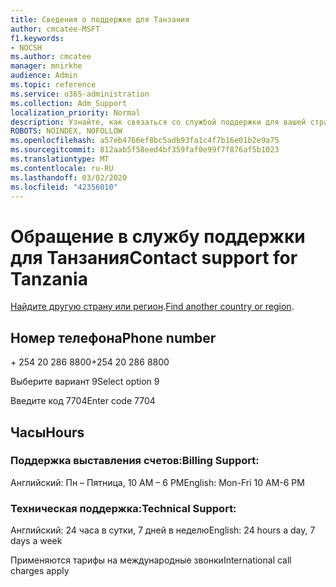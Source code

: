 ```yaml
---
title: Сведения о поддержке для Танзания
author: cmcatee-MSFT
f1.keywords:
- NOCSH
ms.author: cmcatee
manager: mnirkhe
audience: Admin
ms.topic: reference
ms.service: o365-administration
ms.collection: Adm_Support
localization_priority: Normal
description: Узнайте, как связаться со службой поддержки для вашей страны или региона.
ROBOTS: NOINDEX, NOFOLLOW
ms.openlocfilehash: a57eb4766ef8bc5adb93fa1c4f7b16e01b2e9a75
ms.sourcegitcommit: 812aab5f58eed4bf359faf0e99f7f876af5b1023
ms.translationtype: MT
ms.contentlocale: ru-RU
ms.lasthandoff: 03/02/2020
ms.locfileid: "42356010"
---
```

# <a name="contact-support-for-tanzania"></a><span data-ttu-id="1aa6c-103">Обращение в службу поддержки для Танзания</span><span class="sxs-lookup"><span data-stu-id="1aa6c-103">Contact support for Tanzania</span></span>

<span data-ttu-id="1aa6c-104">[Найдите другую страну или регион](../contact-support-for-business-products.md).</span><span class="sxs-lookup"><span data-stu-id="1aa6c-104">[Find another country or region](../contact-support-for-business-products.md).</span></span>

## <a name="phone-number"></a><span data-ttu-id="1aa6c-105">Номер телефона</span><span class="sxs-lookup"><span data-stu-id="1aa6c-105">Phone number</span></span>
<span data-ttu-id="1aa6c-106">+ 254 20 286 8800</span><span class="sxs-lookup"><span data-stu-id="1aa6c-106">+254 20 286 8800</span></span>

<span data-ttu-id="1aa6c-107">Выберите вариант 9</span><span class="sxs-lookup"><span data-stu-id="1aa6c-107">Select option 9</span></span>

<span data-ttu-id="1aa6c-108">Введите код 7704</span><span class="sxs-lookup"><span data-stu-id="1aa6c-108">Enter code 7704</span></span>

## <a name="hours"></a><span data-ttu-id="1aa6c-109">Часы</span><span class="sxs-lookup"><span data-stu-id="1aa6c-109">Hours</span></span>
### <a name="billing-support"></a><span data-ttu-id="1aa6c-110">Поддержка выставления счетов:</span><span class="sxs-lookup"><span data-stu-id="1aa6c-110">Billing Support:</span></span>

<span data-ttu-id="1aa6c-111">Английский: Пн – Пятница, 10 AM – 6 PM</span><span class="sxs-lookup"><span data-stu-id="1aa6c-111">English: Mon-Fri 10 AM-6 PM</span></span>

### <a name="technical-support"></a><span data-ttu-id="1aa6c-112">Техническая поддержка:</span><span class="sxs-lookup"><span data-stu-id="1aa6c-112">Technical Support:</span></span>

<span data-ttu-id="1aa6c-113">Английский: 24 часа в сутки, 7 дней в неделю</span><span class="sxs-lookup"><span data-stu-id="1aa6c-113">English: 24 hours a day, 7 days a week</span></span>

<span data-ttu-id="1aa6c-114">Применяются тарифы на международные звонки</span><span class="sxs-lookup"><span data-stu-id="1aa6c-114">International call charges apply</span></span>

